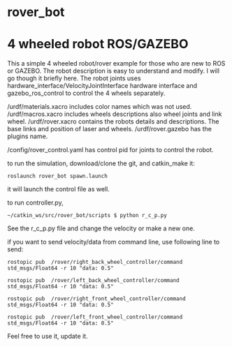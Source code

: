 # rover_bot
# 4 wheeled robot ROS/GAZEBO
This a simple 4 wheeled robot/rover example for those who are new to ROS or GAZEBO. The robot description is easy to understand and modify. I will go though it briefly here. The robot joints uses hardware_interface/VelocityJointInterface hardware interface and gazebo_ros_control to control the 4 wheels separately.

/urdf/materials.xacro includes color names which was not used.
/urdf/macros.xacro includes wheels descriptions also wheel joints and link wheel.
/urdf/rover.xacro contains the robots details and descriptions. The base links and position of laser and wheels.
/urdf/rover.gazebo has the plugins name.

/config/rover_control.yaml has control pid for joints to control the robot.

to run the simulation, download/clone the git, and catkin_make it:

```roslaunch rover_bot spawn.launch```

it will launch the control file as well.

to run controller.py, 

```~/catkin_ws/src/rover_bot/scripts $ python r_c_p.py```

See the r_c_p.py file and change the velocity or make a new one.

if you want to send velocity/data from command line, use following line to send:

```rostopic pub  /rover/right_back_wheel_controller/command std_msgs/Float64 -r 10 "data: 0.5"```

```rostopic pub  /rover/left_back_wheel_controller/command std_msgs/Float64 -r 10 "data: 0.5"```

```rostopic pub  /rover/right_front_wheel_controller/command std_msgs/Float64 -r 10 "data: 0.5"```

```rostopic pub  /rover/left_front_wheel_controller/command std_msgs/Float64 -r 10 "data: 0.5"```


Feel free to use it, update it.
